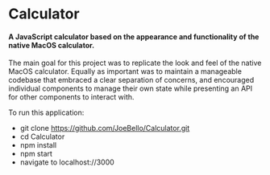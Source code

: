 # Calculator

#### A JavaScript calculator based on the appearance and functionality of the native MacOS calculator.


The main goal for this project was to replicate the look and feel of the
native MacOS calculator. Equally as important was to maintain a manageable
codebase that embraced a clear separation of concerns, and encouraged individual components to manage their own state while presenting an API for other components to interact with.


To run this application:

* git clone https://github.com/JoeBello/Calculator.git
* cd Calculator
* npm install
* npm start
* navigate to localhost://3000
